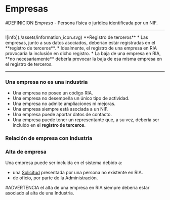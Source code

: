 # Empresas

#DEFINICION *Empresa -* Persona física o jurídica identificada por un NIF.

<hr>
![info](./assets/information_icon.svg)
 **Registro de terceros** 
	* Las empresas, junto a sus datos asociados, deberían estár registradas en el **registro de terceros**.
	* Idealmente, el registro de una empresa en RIA provocaría la inclusión en dicho registro.
	* La baja de una empresa en RIA, **no necesariamente** debería provocar la baja de esa misma empresa en el registro de terceros.
	<hr>


### Una empresa no es una industria
* Una empresa no posee un código RIA.
* Una empresa no desempeña un único tipo de actividad.
* Una empresa no admite ampliaciones ni mejoras.
* Una empresa siempre está asociada a un NIF.
* Una empresa puede aportar datos de contacto.
* Una empresa puede tener un representante que, a su vez, debería ser incluido en el **registro de terceros**.

### Relación de empresa con Industria



### Alta de empresa
Una empresa puede ser incluida en el sistema debido a:
- una [Solicitud](../Solicitudes) presentada por una persona no existente en RIA.	
- de oficio, por parte de la Administración.

#ADVERTENCIA  el alta de una empresa en RIA siempre debería estar asociado al alta de una Industria.



